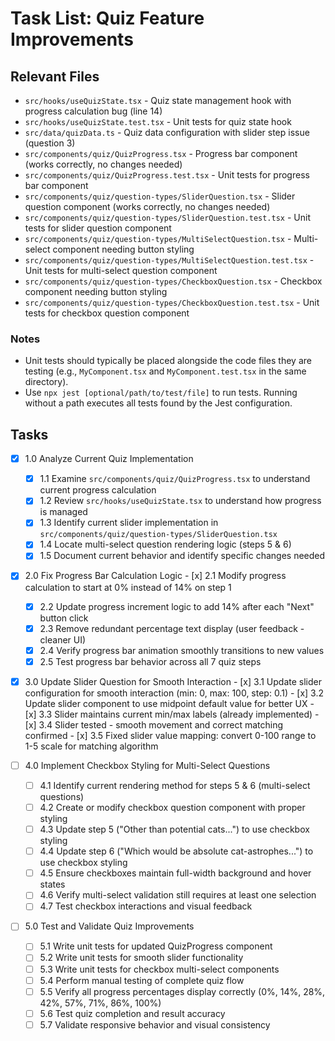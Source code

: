# Task List: Quiz Feature Improvements

## Relevant Files

- `src/hooks/useQuizState.tsx` - Quiz state management hook with progress calculation bug (line 14)
- `src/hooks/useQuizState.test.tsx` - Unit tests for quiz state hook
- `src/data/quizData.ts` - Quiz data configuration with slider step issue (question 3)
- `src/components/quiz/QuizProgress.tsx` - Progress bar component (works correctly, no changes needed)
- `src/components/quiz/QuizProgress.test.tsx` - Unit tests for progress bar component
- `src/components/quiz/question-types/SliderQuestion.tsx` - Slider question component (works correctly, no changes needed)
- `src/components/quiz/question-types/SliderQuestion.test.tsx` - Unit tests for slider question component
- `src/components/quiz/question-types/MultiSelectQuestion.tsx` - Multi-select component needing button styling
- `src/components/quiz/question-types/MultiSelectQuestion.test.tsx` - Unit tests for multi-select question component
- `src/components/quiz/question-types/CheckboxQuestion.tsx` - Checkbox component needing button styling
- `src/components/quiz/question-types/CheckboxQuestion.test.tsx` - Unit tests for checkbox question component

### Notes

- Unit tests should typically be placed alongside the code files they are testing (e.g., `MyComponent.tsx` and `MyComponent.test.tsx` in the same directory).
- Use `npx jest [optional/path/to/test/file]` to run tests. Running without a path executes all tests found by the Jest configuration.

## Tasks

- [x] 1.0 Analyze Current Quiz Implementation
  - [x] 1.1 Examine `src/components/quiz/QuizProgress.tsx` to understand current progress calculation
  - [x] 1.2 Review `src/hooks/useQuizState.tsx` to understand how progress is managed
  - [x] 1.3 Identify current slider implementation in `src/components/quiz/question-types/SliderQuestion.tsx`
  - [x] 1.4 Locate multi-select question rendering logic (steps 5 & 6)
  - [x] 1.5 Document current behavior and identify specific changes needed

- [x] 2.0 Fix Progress Bar Calculation Logic
              - [x] 2.1 Modify progress calculation to start at 0% instead of 14% on step 1
    - [x] 2.2 Update progress increment logic to add 14% after each "Next" button click
    - [x] 2.3 Remove redundant percentage text display (user feedback - cleaner UI)
    - [x] 2.4 Verify progress bar animation smoothly transitions to new values
    - [x] 2.5 Test progress bar behavior across all 7 quiz steps

- [x] 3.0 Update Slider Question for Smooth Interaction
      - [x] 3.1 Update slider configuration for smooth interaction (min: 0, max: 100, step: 0.1)
      - [x] 3.2 Update slider component to use midpoint default value for better UX
      - [x] 3.3 Slider maintains current min/max labels (already implemented)
      - [x] 3.4 Slider tested - smooth movement and correct matching confirmed
      - [x] 3.5 Fixed slider value mapping: convert 0-100 range to 1-5 scale for matching algorithm

- [ ] 4.0 Implement Checkbox Styling for Multi-Select Questions
  - [ ] 4.1 Identify current rendering method for steps 5 & 6 (multi-select questions)
  - [ ] 4.2 Create or modify checkbox question component with proper styling
  - [ ] 4.3 Update step 5 ("Other than potential cats...") to use checkbox styling
  - [ ] 4.4 Update step 6 ("Which would be absolute cat-astrophes...") to use checkbox styling
  - [ ] 4.5 Ensure checkboxes maintain full-width background and hover states
  - [ ] 4.6 Verify multi-select validation still requires at least one selection
  - [ ] 4.7 Test checkbox interactions and visual feedback

- [ ] 5.0 Test and Validate Quiz Improvements
  - [ ] 5.1 Write unit tests for updated QuizProgress component
  - [ ] 5.2 Write unit tests for smooth slider functionality
  - [ ] 5.3 Write unit tests for checkbox multi-select components
  - [ ] 5.4 Perform manual testing of complete quiz flow
  - [ ] 5.5 Verify all progress percentages display correctly (0%, 14%, 28%, 42%, 57%, 71%, 86%, 100%)
  - [ ] 5.6 Test quiz completion and result accuracy
  - [ ] 5.7 Validate responsive behavior and visual consistency 